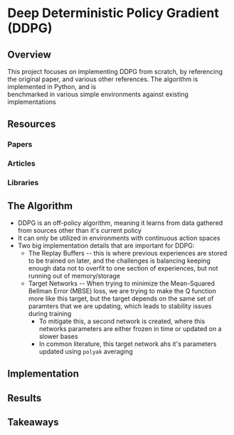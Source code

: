 # Deep Deterministic Policy Gradient (DDPG)

## Overview
This project focuses on implementing DDPG from scratch, by referencing the original paper, 
and various other references. The algorithm is implemented in Python, and is  
benchmarked in various simple environments against existing implementations

## Resources
### Papers


### Articles

### Libraries

## The Algorithm
* DDPG is an off-policy algorithm, meaning it learns from data gathered from sources other than it's current policy
* It can only be utilized in environments with continuous action spaces
* Two big implementation details that are important for DDPG:
  * The Replay Buffers -- this is where previous experiences are stored to be trained on later, and the challenges is balancing keeping enough data not to overfit to one section of experiences, but not running out of memory/storage
  * Target Networks -- When trying to minimize the Mean-Squared Bellman Error (MBSE) loss, we are trying to make the Q function more like this target, but the target depends on the same set of paramters that we are updating, which leads to stability issues during training
    * To mitigate this, a second network is created, where this networks parameters are either frozen in time or updated on a slower bases
    * In common literature, this target network ahs it's parameters updated using `polyak` averaging 


## Implementation


## Results


## Takeaways
